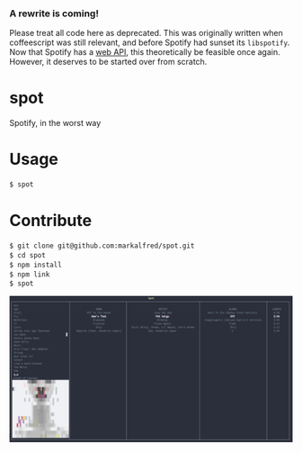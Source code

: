 ### A rewrite is coming!
Please treat all code here as deprecated. This was originally written when coffeescript was still relevant, and before Spotify had sunset its `libspotify`. Now that Spotify has a [web API](https://developer.spotify.com/web-api/start-a-users-playback), this theoretically be feasible once again. However, it deserves to be started over from scratch.

# spot
Spotify, in the worst way

# Usage
```bash
$ spot
```

# Contribute
```bash
$ git clone git@github.com:markalfred/spot.git
$ cd spot
$ npm install
$ npm link
$ spot
```

![see spot. see spot play music. play spot, play.](screenshot.png)
